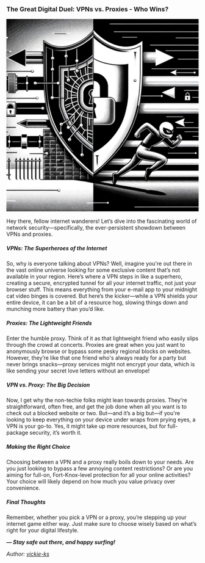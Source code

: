 ### The Great Digital Duel: VPNs vs. Proxies - Who Wins?

<img src="images/blogs/vpn-proxy.png" alt="proxy-sec" class="md-img">
<div id="copyUrl"></div>

Hey there, fellow internet wanderers! Let’s dive into the fascinating world of network security—specifically, the ever-persistent showdown between VPNs and proxies.

##### VPNs: The Superheroes of the Internet

So, why is everyone talking about VPNs? Well, imagine you're out there in the vast online universe looking for some exclusive content that’s not available in your region. Here’s where a VPN steps in like a superhero, creating a secure, encrypted tunnel for all your internet traffic, not just your browser stuff. This means everything from your e-mail app to your midnight cat video binges is covered. But here’s the kicker—while a VPN shields your entire device, it can be a bit of a resource hog, slowing things down and munching more battery than you’d like.

##### Proxies: The Lightweight Friends

Enter the humble proxy. Think of it as that lightweight friend who easily slips through the crowd at concerts. Proxies are great when you just want to anonymously browse or bypass some pesky regional blocks on websites. However, they’re like that one friend who's always ready for a party but never brings snacks—proxy services might not encrypt your data, which is like sending your secret love letters without an envelope!

##### VPN vs. Proxy: The Big Decision

Now, I get why the non-techie folks might lean towards proxies. They're straightforward, often free, and get the job done when all you want is to check out a blocked website or two. But—and it’s a big but—if you're looking to keep everything on your device under wraps from prying eyes, a VPN is your go-to. Yes, it might take up more resources, but for full-package security, it’s worth it.

##### Making the Right Choice

Choosing between a VPN and a proxy really boils down to your needs. Are you just looking to bypass a few annoying content restrictions? Or are you aiming for full-on, Fort-Knox-level protection for all your online activities? Your choice will likely depend on how much you value privacy over convenience.

##### Final Thoughts

Remember, whether you pick a VPN or a proxy, you’re stepping up your internet game either way. Just make sure to choose wisely based on what’s right for your digital lifestyle. 

***&mdash; Stay safe out there, and happy surfing!***

*Author: <a href="https://github.com/vickie-ks" target="_blank">vickie-ks</a>*

